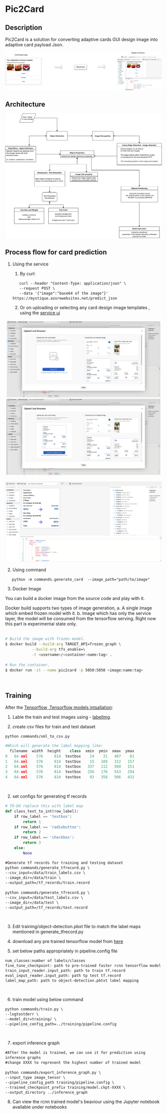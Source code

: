 # Pic2Card
## Description
Pic2Card is a solution for converting adaptive cards GUI design image into adaptive card payload Json.


![Pic2Card](./images/pic2card.png)


## Architecture
![Prediction Architecture](./images/architecture.png)


## Process flow for card prediction
1. Using the service
   
   1. By curl:
    ``` shell
       curl --header "Content-Type: application/json" \
       --request POST \
       --data '{"image":"base64 of the image"}'
    https://mystique.azurewebsites.net/predict_json
    ```
    2.  Or on uploading or selecting any card design image templates , using the [service ui](https://mystique-app.azurewebsites.net/)


![Working Screenshot](./images/working1.jpg)

![Working Screenshot](./images/working2.png)

2. Using command

```
   python -m commands.generate_card  --image_path="path/to/image"
```
3. Docker Image

You can build a docker image from the source code and play with it.

Docker build supports two types of image generation,
a. A single image which embed frozen model with it.
b. Image which has only the service layer, the model will be consumed from the
   tensorflow serving. Right now this part is experimental state only.

```bash

# Build the image with frozen model.
$ docker build --build-arg TARGET_API=frozen_graph \
            --build-arg tfs_enable=\
            -t <username>/<container-name:tag> .

# Run the container,
$ docker run -it --name pic2card -p 5050:5050 <image:name:tag>

```
   ​
## Training 
After the [Tensorflow ,Tensorflow models intsallation](https://tensorflow-object-detection-api-tutorial.readthedocs.io/en/latest/install.html):

1. Lable the  train and test images using - [labelImg](https://github.com/tzutalin/labelImg).

1. create csv files for train and test dataset

  ```shell
  python commands/xml_to_csv.py
  ```

  ```python
  #Which will generate the label mapping like:
    filename  width  height    class  xmin  ymin  xmax  ymax
  0   64.xml    576     814  textbox    24    31   407    81
  1   64.xml    576     814  textbox    15   109   322   157
  2   64.xml    576     814  textbox   337   112   560   151
  3   64.xml    576     814  textbox   256   176   543   294
  4   64.xml    576     814  textbox    93   358   506   432
  ```

  ​

2. set configs for generating tf records

  ```python
  # TO-DO replace this with label map
  def class_text_to_int(row_label):
      if row_label == 'textbox':
          return 1
      if row_label == 'radiobutton':
          return 2
      if row_label == 'checkbox':
          return 3
      else:
          None
  ```

  ```shell
  #Generate tf records for training and testing dataset
  python commands/generate_tfrecord.py \
  --csv_input=/data/train_labels.csv \
  --image_dir=/data/train \
  --output_path=/tf_records/train.record

  python commands/generate_tfrecord.py \
  --csv_input=/data/test_labels.csv \
  --image_dir=/data/test \
  --output_path=/tf_records/test.record

  ```

  ​

3. Edit training/object-detection.pbxt file to match the label maps mentioned in generate_tfrecord.py

4. download any pre trained tensorflow model from [here](https://github.com/tensorflow/models/blob/master/research/object_detection/g3doc/detection_model_zoo.md) 

5. set below paths appropriately in pipeline.config file

  ```
  num_classes:number of labels/classes
  fine_tune_checkpoint: path to pre-trained faster rcnn tensorflow model
  train_input_reader.input_path: path to train tf.record
  eval_input_reader.input_path: path tp test tf.record
  label_map_path: path to object-detection.pbtxt label mapping 
  ```

  ​

6. train model using below command 

  ```shell
  python commands/train.py \
  --logtostderr \
  --model_dir=training/ \
  --pipeline_config_path=../training/pipeline.config
  ```

  ​

7. export inference graph

  ```shell
  #After the model is trained, we can use it for prediction using inference graphs
  #change XXXX to represent the highest number of trained model 

  python commands/export_inference_graph.py \
  --input_type image_tensor \
  --pipeline_config_path training/pipeline.config \
  --trained_checkpoint_prefix training/model.ckpt-XXXX \
  --output_directory ../inference_graph
  ```

8. Can view the rcnn trained model's beaviour using the Jupyter notebook available under notebooks
